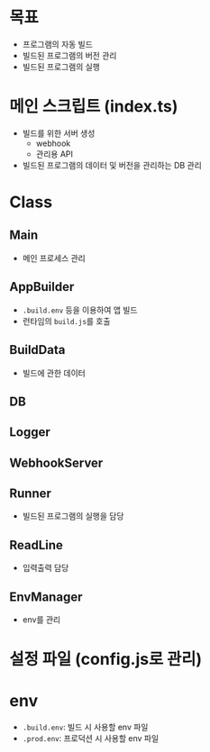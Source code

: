 # 목표
- 프로그램의 자동 빌드
- 빌드된 프로그램의 버전 관리
- 빌드된 프로그램의 실행

# 메인 스크립트 (index.ts)
- 빌드를 위한 서버 생성
    - webhook
    - 관리용 API
- 빌드된 프로그램의 데이터 및 버전을 관리하는 DB 관리

# Class
## Main
- 메인 프로세스 관리

## AppBuilder
- `.build.env` 등을 이용하여 앱 빌드
- 런타임의 `build.js`를 호출

## BuildData
- 빌드에 관한 데이터

## DB

## Logger

## WebhookServer

## Runner
- 빌드된 프로그램의 실행을 담당

## ReadLine
- 입력출력 담당

## EnvManager
- env를 관리

# 설정 파일 (config.js로 관리)

# env
- `.build.env`: 빌드 시 사용할 env 파일
- `.prod.env`: 프로덕션 시 사용할 env 파일